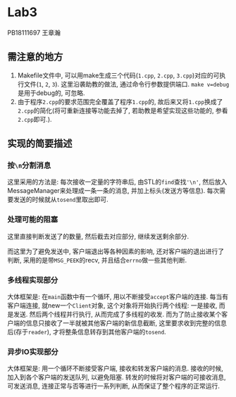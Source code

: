 # Lab3

PB18111697 王章瀚

## 需注意的地方

1. Makefile文件中, 可以用make生成三个代码(`1.cpp`, `2.cpp`, `3.cpp`)对应的可执行文件(`1`, `2`, `3`). 这里沿袭助教的做法, 通过命令行参数提供端口. `make v=debug`是用于debug的, 可忽略. 
2. 由于程序`2.cpp`的要求范围完全覆盖了程序`1.cpp`的, 故后来又将`1.cpp`换成了`2.cpp`的简化(将可重新连接等功能去掉了, 若助教是希望实现这些功能的, 参看`2.cpp`即可.). 

## 实现的简要描述

### 按`\n`分割消息

这里采用的方法是: 每次接收一定量的字符串后, 由STL的`find`查找`'\n'`, 然后放入MessageManager来处理成一条一条的消息, 并加上标头(发送方等信息).
每次需要发送的时候就从`tosend`里取出即可.

### 处理可能的阻塞

这里直接判断发送了的数量, 然后截去对应部分, 继续发送剩余部分.

而这里为了避免发送中, 客户端退出等各种因素的影响, 还对客户端的退出进行了判断, 采用的是带`MSG_PEEK`的recv, 并且结合`errno`做一些其他判断.

### 多线程实现部分

大体框架是: 在`main`函数中有一个循环, 用以不断接受`accept`客户端的连接. 每当有客户端连接, 就new一个`Client`对象, 这个对象将开始执行两个线程: 一是接收, 而是发送. 然后两个线程并行执行, 从而完成了多线程的收发. 而为了防止接收某个客户端的信息只接收了一半就被其他客户端的新信息截断, 这里要求收到完整的信息后(存于`reader`), 才将整条信息转存到其他客户端的`tosend`.

### 异步IO实现部分

大体框架是: 用一个循环不断接受客户端, 接收和转发客户端的消息. 接收的时候, 加入到各个客户端的发送队列, 以避免阻塞. 转发的时候将对客户端的可接收消息, 可发送消息, 连接正常与否等进行一系列判断, 从而保证了整个程序的正常运行.
